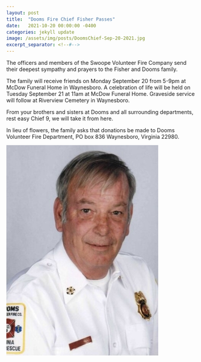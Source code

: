 ```yaml
---
layout: post
title:  "Dooms Fire Chief Fisher Passes"
date:   2021-10-20 00:00:00 -0400
categories: jekyll update
image: /assets/img/posts/DoomsChief-Sep-20-2021.jpg
excerpt_separator: <!--#-->
---
```


The officers and members of the Swoope Volunteer Fire Company send their deepest sympathy and prayers to the Fisher and Dooms family.

<!--#-->

The family will receive friends on Monday September 20 from 5-9pm at McDow Funeral Home in Waynesboro. A celebration of life will be held on Tuesday September 21 at 11am at McDow Funeral Home. Graveside service will follow at Riverview Cemetery in Waynesboro.

From your brothers and sisters at Dooms and all surrounding departments, rest easy Chief 9, we will take it from here.

In lieu of flowers, the family asks that donations be made to Dooms Volunteer Fire Department, PO box 836 Waynesboro, Virginia 22980.

![DoomsChief](/assets/img/posts/DoomsChief-Sep-20-2021.jpg)